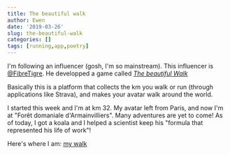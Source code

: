 ```yaml
---
title: The beautiful walk
author: Ewen
date: '2019-03-26'
slug: the-beautiful-walk
categories: []
tags: [running,app,poetry]
---
```


I'm following an influencer (gosh, I'm so mainstream). This influencer is [@FibreTigre](https://twitter.com/fibretigre).
He developped a game called [*The beautiful Walk*](https://www.thebeautifulwalk.com)

Basically this is a platform that collects the km you walk or run (through applications like Strava), and makes your avatar walk around the world.

I started this week and I'm at km 32. My avatar left from Paris, and now I'm at "Forêt domaniale d'Armainvilliers". Many adventures are yet to come! As of today, I got a koala and I helped a scientist keep his "formula that represented his life of work"!

Here's where I am: [my walk](https://www.thebeautifulwalk.com/fr/user/eorn~36386798/wall)